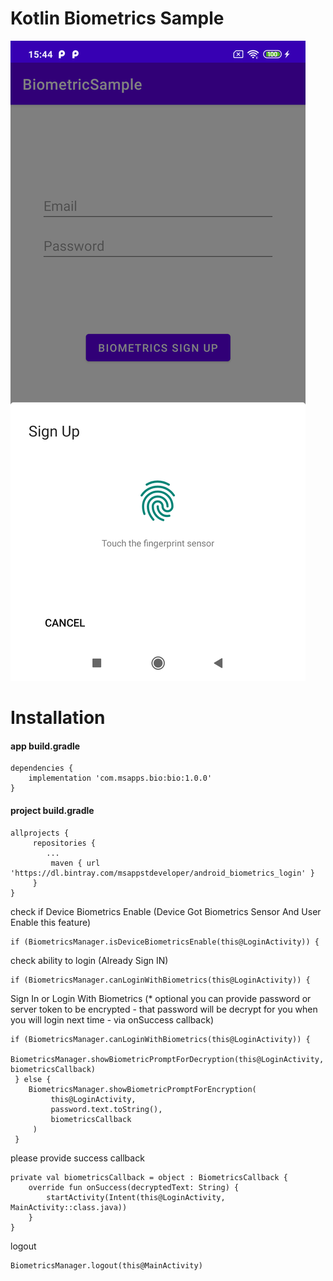 # Kotlin Biometrics Sample

![alt_text](screen.png "image_tooltip")

# Installation

#### app build.gradle

    dependencies {
        implementation 'com.msapps.bio:bio:1.0.0'
    }
  
  
#### project  build.gradle

    allprojects {
         repositories {
            ...
             maven { url 'https://dl.bintray.com/msappstdeveloper/android_biometrics_login' }
         }
    }


check if Device Biometrics Enable (Device Got Biometrics Sensor And User Enable this feature)

    if (BiometricsManager.isDeviceBiometricsEnable(this@LoginActivity)) {
            
            
check ability to login (Already Sign IN)
         
    if (BiometricsManager.canLoginWithBiometrics(this@LoginActivity)) {
               
Sign In or Login With Biometrics (* optional you can provide password or server token to 
be encrypted - that password will be decrypt for you when you will login next time - via onSuccess callback)

    if (BiometricsManager.canLoginWithBiometrics(this@LoginActivity)) {
        BiometricsManager.showBiometricPromptForDecryption(this@LoginActivity, biometricsCallback)       
     } else {
        BiometricsManager.showBiometricPromptForEncryption(
             this@LoginActivity,
             password.text.toString(),
             biometricsCallback
         )
     }
  
please provide success callback

    private val biometricsCallback = object : BiometricsCallback {
        override fun onSuccess(decryptedText: String) {
            startActivity(Intent(this@LoginActivity, MainActivity::class.java))
        }
    }
    
logout

    BiometricsManager.logout(this@MainActivity)
           